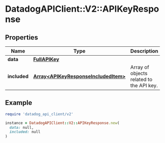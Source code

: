 # DatadogAPIClient::V2::APIKeyResponse

## Properties

| Name         | Type                                                                         | Description                              | Notes      |
| ------------ | ---------------------------------------------------------------------------- | ---------------------------------------- | ---------- |
| **data**     | [**FullAPIKey**](FullAPIKey.md)                                              |                                          | [optional] |
| **included** | [**Array&lt;APIKeyResponseIncludedItem&gt;**](APIKeyResponseIncludedItem.md) | Array of objects related to the API key. | [optional] |

## Example

```ruby
require 'datadog_api_client/v2'

instance = DatadogAPIClient::V2::APIKeyResponse.new(
  data: null,
  included: null
)
```
